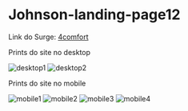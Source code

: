 # Johnson-landing-page12

Link do Surge: [4comfort](abright-representative.surge.sh
)

Prints do site no desktop

![desktop1](https://i.imgur.com/UKCZptJ.jpg)
![desktop2](https://i.imgur.com/Dl5baaG.jpg)


Prints do site no mobile

![mobile1](https://i.imgur.com/XVR51ZF.jpg)
![mobile2](https://i.imgur.com/EXCsh43.jpg)
![mobile3](https://i.imgur.com/ghFwY1f.jpg)
![mobile4](https://i.imgur.com/yqkahjk.jpg)

